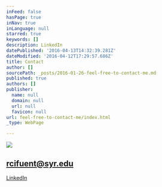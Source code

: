 ```yaml
---
inFeed: false
hasPage: true
inNav: true
inLanguage: null
starred: true
keywords: []
description: LinkedIn
datePublished: '2016-04-13T14:32:39.281Z'
dateModified: '2016-04-12T17:29:57.686Z'
title: Contact
author: []
sourcePath: _posts/2016-01-26-feel-free-to-contact-me.md
published: true
authors: []
publisher:
  name: null
  domain: null
  url: null
  favicon: null
url: feel-free-to-contact-me/index.html
_type: WebPage

---
```

![](https://s3-us-west-2.amazonaws.com/the-grid-img/p/ec2c683d8964dea360635299be147026ef8457c0.png)

## rcifuent@syr.edu

[LinkedIn][0]

[0]: https://www.linkedin.com/in/rafacifuentes